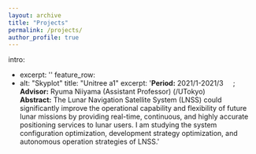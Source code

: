```yaml
---
layout: archive
title: "Projects"
permalink: /projects/
author_profile: true
---
```


intro: 
  - excerpt: ''
feature_row:
  - 
    alt: "Skyplot"
    title: "Unitree a1"
    excerpt: '**Period:** 2021/1-2021/3  &nbsp; &nbsp; ; **Advisor:** Ryuma Niiyama (Assistant Professor) (/UTokyo) <br>
    **Abstract:** The Lunar Navigation Satellite System (LNSS) could significantly improve the operational capability and flexibility of future lunar missions by providing real-time, continuous, and highly accurate positioning services to lunar users. I am studying the system configuration optimization, development strategy optimization, and autonomous operation strategies of LNSS.'
